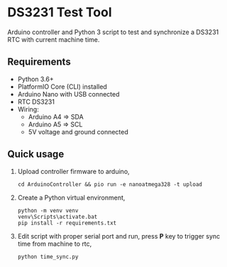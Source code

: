 # DS3231 Test Tool

Arduino controller and Python 3 script to test and synchronize a DS3231 RTC with current machine time.

## Requirements

- Python 3.6+
- PlatformIO Core (CLI) installed
- Arduino Nano with USB connected
- RTC DS3231
- Wiring:
    - Arduino A4 => SDA
    - Arduino A5 => SCL
    - 5V voltage and ground connected

## Quick usage

1. Upload controller firmware to arduino,
   ```
   cd ArduinoController && pio run -e nanoatmega328 -t upload
   ```

1. Create a Python virtual environment,
   ```
   python -m venv venv
   venv\Scripts\activate.bat
   pip install -r requirements.txt
   ```

1. Edit script with proper serial port and run, press **P** key to trigger sync time from machine to rtc,
   ```python
   python time_sync.py
   ```